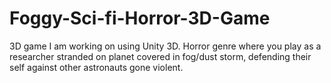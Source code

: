 # Foggy-Sci-fi-Horror-3D-Game
3D game I am working on using Unity 3D.  Horror genre where you play as a researcher stranded on planet covered in fog/dust storm, defending their self against other astronauts gone violent.
